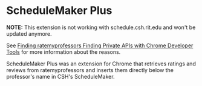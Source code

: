 # ScheduleMaker Plus

**NOTE:** This extension is not working with schedule.csh.rit.edu and won't be updated anymore.

See [Finding ratemyprofessors Finding Private APIs with Chrome Developer Tools](https://medium.com/@williamyeny/finding-ratemyprofessors-private-api-with-chrome-developer-tools-bd6747dd228d) for more information about the reasons.

ScheduleMaker Plus was an extension for Chrome that retrieves ratings and reviews from ratemyprofessors and inserts them directly below the professor's name in CSH's ScheduleMaker.
